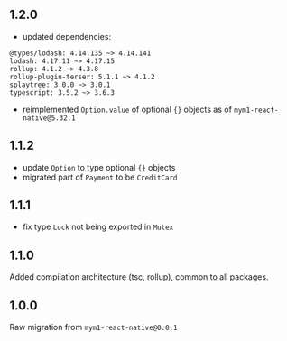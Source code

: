 ## 1.2.0
- updated dependencies:
```
@types/lodash: 4.14.135 ~> 4.14.141
lodash: 4.17.11 ~> 4.17.15
rollup: 4.1.2 ~> 4.3.8
rollup-plugin-terser: 5.1.1 ~> 4.1.2
splaytree: 3.0.0 ~> 3.0.1
typescript: 3.5.2 ~> 3.6.3
```
- reimplemented `Option.value` of optional `{}` objects as of
  `mym1-react-native@5.32.1`

## 1.1.2
- update `Option` to type optional `{}` objects
- migrated part of `Payment` to be `CreditCard`

## 1.1.1
- fix type `Lock` not being exported in `Mutex`

## 1.1.0
Added compilation architecture (tsc, rollup), common to all packages.

## 1.0.0
Raw migration from `mym1-react-native@0.0.1`
